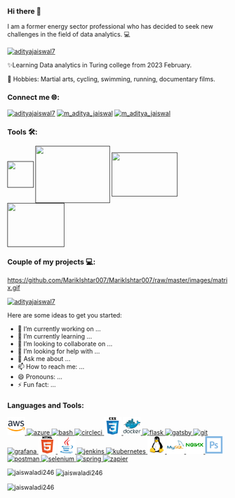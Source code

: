 ### Hi there 👋
I am a former energy sector professional who has decided to seek new challenges in the field of data analytics. 💻

<a href="https://media3.giphy.com/media/v1.Y2lkPTc5MGI3NjExZTY4eTF3aGcyNHhwcmFrNng5ampuazF3ZnByNnZpam1tZXNtZjR5dSZlcD12MV9pbnRlcm5hbF9naWZfYnlfaWQmY3Q9Zw/sOzHwf1DF8h96A5tXU/giphy.gif" target="blank"><img align="center" src="https://media3.giphy.com/media/v1.Y2lkPTc5MGI3NjExZTY4eTF3aGcyNHhwcmFrNng5ampuazF3ZnByNnZpam1tZXNtZjR5dSZlcD12MV9pbnRlcm5hbF9naWZfYnlfaWQmY3Q9Zw/sOzHwf1DF8h96A5tXU/giphy.gif" alt="adityajaiswal7" height="300" width="500" /></a> 

✨Learning Data analytics in Turing college from 2023 February. 

💓 Hobbies: Martial arts, cycling, swimming, running, documentary films.

<h3 align="left">Connect me 🌐:</h3>
<p align="left">
<a href="https://www.linkedin.com/in/k%C4%99stutis-kvedaravi%C4%8Dius/" target="blank"><img align="center" src="https://icon-library.com/images/linkedin-app-icon/linkedin-app-icon-24.jpg" alt="adityajaiswal7" height="40" width="40" /></a>     
<a href="https://www.facebook.com/kestas.kvedaravicius/" target="blank"><img align="center" src="https://icon-library.com/images/facebook-icon-32-x-32/facebook-icon-32-x-32-4.jpg" alt="m_aditya_jaiswal" height="40" width="40" /></a>
<a href="" target="blank"><img align="center" src="https://icon-library.com/images/gmail-icon-svg/gmail-icon-svg-27.jpg" alt="m_aditya_jaiswal" height="40" width="40" /></a>

<h3 align="left">Tools 🛠:</h3>
<p align="left">
<a href="" target="blank"><img align="center" src="https://icon-library.com/images/sql-icon/sql-icon-5.jpg" height="60" width="60" /></a>     
<a href="" target="blank"><img align="center" src="https://logowik.com/content/uploads/images/google-bigquery6102.jpg" height="130" width="170" /></a>      
<a href="" target="blank"><img align="center" src="https://logos-world.net/wp-content/uploads/2021/10/Tableau-Logo.png" height="100" width="150" /></a>       
<a href="" target="blank"><img align="center" src="https://www.svgrepo.com/show/303251/mysql-logo.svg" height="100" width="130" /></a>    
  
### Couple of my projects 💻:

https://github.com/MarikIshtar007/MarikIshtar007/raw/master/images/matrix.gif

<a href="https://github.com/MarikIshtar007/MarikIshtar007/raw/master/images/matrix.gif" target="blank"><img align="center" src="https://github.com/MarikIshtar007/MarikIshtar007/raw/master/images/matrix.gif" alt="adityajaiswal7" height="240" width="440" /></a> 

Here are some ideas to get you started:

- 🔭 I’m currently working on ...
- 🌱 I’m currently learning ...
- 👯 I’m looking to collaborate on ...
- 🤔 I’m looking for help with ...
- 💬 Ask me about ...
- 📫 How to reach me: ...
- 😄 Pronouns: ...
- ⚡ Fun fact: ...




</p>

<h3 align="left">Languages and Tools:</h3>
<p align="left"> <a href="https://aws.amazon.com" target="_blank" rel="noreferrer"> <img src="https://raw.githubusercontent.com/devicons/devicon/master/icons/amazonwebservices/amazonwebservices-original-wordmark.svg" alt="aws" width="40" height="40"/> </a> <a href="https://azure.microsoft.com/en-in/" target="_blank" rel="noreferrer"> <img src="https://www.vectorlogo.zone/logos/microsoft_azure/microsoft_azure-icon.svg" alt="azure" width="40" height="40"/> </a> <a href="https://www.gnu.org/software/bash/" target="_blank" rel="noreferrer"> <img src="https://www.vectorlogo.zone/logos/gnu_bash/gnu_bash-icon.svg" alt="bash" width="40" height="40"/> </a> <a href="https://circleci.com" target="_blank" rel="noreferrer"> <img src="https://www.vectorlogo.zone/logos/circleci/circleci-icon.svg" alt="circleci" width="40" height="40"/> </a> <a href="https://www.w3schools.com/css/" target="_blank" rel="noreferrer"> <img src="https://raw.githubusercontent.com/devicons/devicon/master/icons/css3/css3-original-wordmark.svg" alt="css3" width="40" height="40"/> </a> <a href="https://www.docker.com/" target="_blank" rel="noreferrer"> <img src="https://raw.githubusercontent.com/devicons/devicon/master/icons/docker/docker-original-wordmark.svg" alt="docker" width="40" height="40"/> </a> <a href="https://flask.palletsprojects.com/" target="_blank" rel="noreferrer"> <img src="https://www.vectorlogo.zone/logos/pocoo_flask/pocoo_flask-icon.svg" alt="flask" width="40" height="40"/> </a> <a href="https://www.gatsbyjs.com/" target="_blank" rel="noreferrer"> <img src="https://www.vectorlogo.zone/logos/gatsbyjs/gatsbyjs-icon.svg" alt="gatsby" width="40" height="40"/> </a> <a href="https://git-scm.com/" target="_blank" rel="noreferrer"> <img src="https://www.vectorlogo.zone/logos/git-scm/git-scm-icon.svg" alt="git" width="40" height="40"/> </a> <a href="https://grafana.com" target="_blank" rel="noreferrer"> <img src="https://www.vectorlogo.zone/logos/grafana/grafana-icon.svg" alt="grafana" width="40" height="40"/> </a> <a href="https://www.w3.org/html/" target="_blank" rel="noreferrer"> <img src="https://raw.githubusercontent.com/devicons/devicon/master/icons/html5/html5-original-wordmark.svg" alt="html5" width="40" height="40"/> </a> <a href="https://www.java.com" target="_blank" rel="noreferrer"> <img src="https://raw.githubusercontent.com/devicons/devicon/master/icons/java/java-original.svg" alt="java" width="40" height="40"/> </a> <a href="https://www.jenkins.io" target="_blank" rel="noreferrer"> <img src="https://www.vectorlogo.zone/logos/jenkins/jenkins-icon.svg" alt="jenkins" width="40" height="40"/> </a> <a href="https://kubernetes.io" target="_blank" rel="noreferrer"> <img src="https://www.vectorlogo.zone/logos/kubernetes/kubernetes-icon.svg" alt="kubernetes" width="40" height="40"/> </a> <a href="https://www.linux.org/" target="_blank" rel="noreferrer"> <img src="https://raw.githubusercontent.com/devicons/devicon/master/icons/linux/linux-original.svg" alt="linux" width="40" height="40"/> </a> <a href="https://www.mysql.com/" target="_blank" rel="noreferrer"> <img src="https://raw.githubusercontent.com/devicons/devicon/master/icons/mysql/mysql-original-wordmark.svg" alt="mysql" width="40" height="40"/> </a> <a href="https://www.nginx.com" target="_blank" rel="noreferrer"> <img src="https://raw.githubusercontent.com/devicons/devicon/master/icons/nginx/nginx-original.svg" alt="nginx" width="40" height="40"/> </a> <a href="https://www.photoshop.com/en" target="_blank" rel="noreferrer"> <img src="https://raw.githubusercontent.com/devicons/devicon/master/icons/photoshop/photoshop-line.svg" alt="photoshop" width="40" height="40"/> </a> <a href="https://postman.com" target="_blank" rel="noreferrer"> <img src="https://www.vectorlogo.zone/logos/getpostman/getpostman-icon.svg" alt="postman" width="40" height="40"/> </a> <a href="https://www.selenium.dev" target="_blank" rel="noreferrer"> <img src="https://raw.githubusercontent.com/detain/svg-logos/780f25886640cef088af994181646db2f6b1a3f8/svg/selenium-logo.svg" alt="selenium" width="40" height="40"/> </a> <a href="https://spring.io/" target="_blank" rel="noreferrer"> <img src="https://www.vectorlogo.zone/logos/springio/springio-icon.svg" alt="spring" width="40" height="40"/> </a> <a href="https://zapier.com" target="_blank" rel="noreferrer"> <img src="https://www.vectorlogo.zone/logos/zapier/zapier-icon.svg" alt="zapier" width="40" height="40"/> </a> </p>

<p><img align="left" src="https://github-readme-stats.vercel.app/api/top-langs?username=jaiswaladi246&show_icons=true&locale=en&layout=compact" alt="jaiswaladi246" /></p>

<p>&nbsp;<img align="center" src="https://github-readme-stats.vercel.app/api?username=jaiswaladi246&show_icons=true&locale=en" alt="jaiswaladi246" /></p>

<p><img align="center" src="https://github-readme-streak-stats.herokuapp.com/?user=jaiswaladi246&" alt="jaiswaladi246" /></p>
